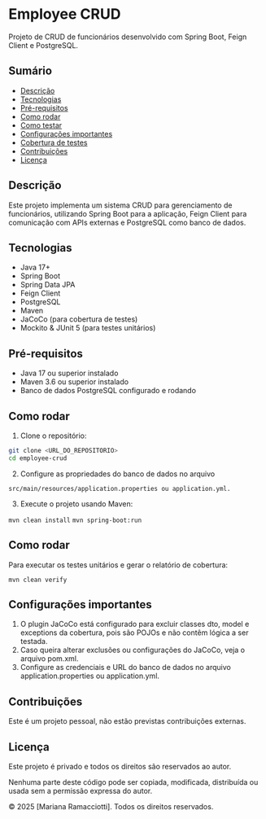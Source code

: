 # Employee CRUD

Projeto de CRUD de funcionários desenvolvido com Spring Boot, Feign Client e PostgreSQL.

## Sumário

- [Descrição](#descrição)
- [Tecnologias](#tecnologias)
- [Pré-requisitos](#pré-requisitos)
- [Como rodar](#como-rodar)
- [Como testar](#como-testar)
- [Configurações importantes](#configurações-importantes)
- [Cobertura de testes](#cobertura-de-testes)
- [Contribuições](#contribuições)
- [Licença](#licença)

## Descrição

Este projeto implementa um sistema CRUD para gerenciamento de funcionários, utilizando Spring Boot para a aplicação, Feign Client para comunicação com APIs externas e PostgreSQL como banco de dados.

## Tecnologias

- Java 17+
- Spring Boot
- Spring Data JPA
- Feign Client
- PostgreSQL
- Maven
- JaCoCo (para cobertura de testes)
- Mockito & JUnit 5 (para testes unitários)

## Pré-requisitos

- Java 17 ou superior instalado
- Maven 3.6 ou superior instalado
- Banco de dados PostgreSQL configurado e rodando

## Como rodar

1. Clone o repositório:

 ```bash
 git clone <URL_DO_REPOSITORIO>
 cd employee-crud
 ```

2. Configure as propriedades do banco de dados no arquivo

 ```src/main/resources/application.properties ou application.yml.   ```

3. Execute o projeto usando Maven:

  ```mvn clean install```
  ```mvn spring-boot:run```

## Como rodar

Para executar os testes unitários e gerar o relatório de cobertura:

 ```mvn clean verify```

## Configurações importantes

1) O plugin JaCoCo está configurado para excluir classes dto, model e exceptions da cobertura, pois são POJOs e não contêm lógica a ser testada.
2) Caso queira alterar exclusões ou configurações do JaCoCo, veja o arquivo pom.xml.
3) Configure as credenciais e URL do banco de dados no arquivo application.properties ou application.yml.

## Contribuições

Este é um projeto pessoal, não estão previstas contribuições externas.

## Licença

Este projeto é privado e todos os direitos são reservados ao autor.

Nenhuma parte deste código pode ser copiada, modificada, distribuída ou usada sem a permissão expressa do autor.

© 2025 [Mariana Ramacciotti]. Todos os direitos reservados.
